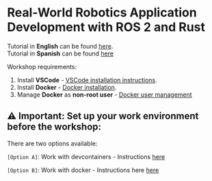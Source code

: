 # Real-World Robotics Application Development with ROS 2 and Rust

Tutorial in **English** can be found [here](./tutorials/english_tutorial/ROS2%20Rust%20workshop.md).
</br>
Tutorial in **Spanish** can be found [here](./tutorials/english_tutorial/ROS2%20Rust%20workshop.md)

Workshop requirements:
 1. Install **VSCode** - [VSCode installation instructions](https://code.visualstudio.com/docs/setup/linux).
 2. Install **Docker** - [Docker installation](https://docs.docker.com/engine/install/ubuntu/).
 3. Manage **Docker** as **non-root user** - [Docker user management](https://docs.docker.com/engine/install/linux-postinstall/)

 ## ⚠️ Important: Set up your work environment before the workshop:

There are two options available:

`[Option A]`: Work with devcontainers - Instructions [here](./ROS2%20Rust%20workshop%20devcontainer.md)

`[Option B]`: Work with docker - Instructions here [here](./ROS2%20Rust%20workshop%20docker.md)






